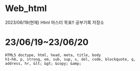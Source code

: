 # Web_html
2023/06/19(현재) Html 마스터 목표!! 공부기록 저장소

# 23/06/19~23/06/20
```
HTML5 doctype, html, head, meta, title, body
h1~h6, p, strong, em, sub, sup, s, del, code, blockquote, q,
address, hr, &lt; &gt; &copy; &amp;
```
